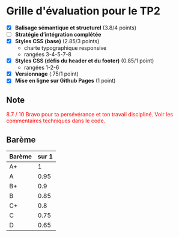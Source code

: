 # Grille d'évaluation pour le TP2
- [X] __Balisage sémantique et structurel__ (3.8/4 points)  
- [ ] __Stratégie d’intégration complétée__   
- [X] __Styles CSS (base)__ (2.85/3 points)  
  - charte typographique responsive  
  - rangées 3-4-5-7-8  
- [X] __Styles CSS (défis du header et du footer)__ (0.85/1 point)    
  - rangées 1-2-6
- [X] __Versionnage__ (.75/1 point)
- [X] __Mise en ligne sur Github Pages__ (1 point)  

## Note 
<span style='color:red'>
8.7 / 10  
Bravo pour ta persévérance et ton travail discipliné. Voir les commentaires techniques dans le code.   
</span>

## Barème
| Barème | sur 1 |
|--------|-------|
| A+     | 1     |
| A      | 0.95  |
| B+     | 0.9   |
| B      | 0.85  |
| C+     | 0.8   |
| C      | 0.75  |
| D      | 0.65  |
